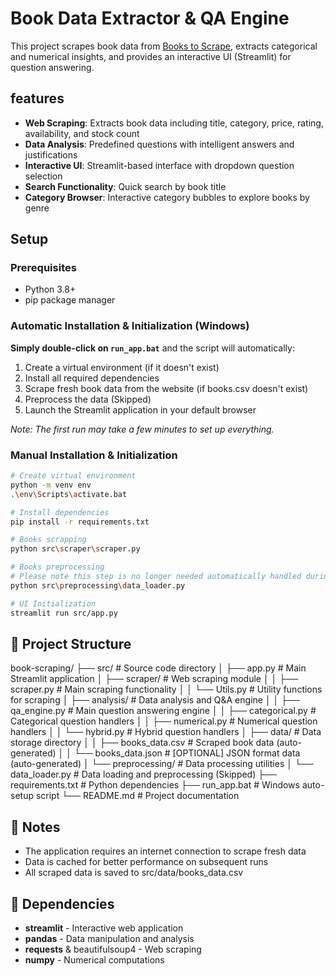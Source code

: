 # Book Data Extractor & QA Engine

This project scrapes book data from [Books to Scrape](https://books.toscrape.com),
extracts categorical and numerical insights, and provides an interactive UI
(Streamlit) for question answering.

## features
- **Web Scraping**: Extracts book data including title, category, price, rating, availability, and stock count
- **Data Analysis**: Predefined questions with intelligent answers and justifications
- **Interactive UI**: Streamlit-based interface with dropdown question selection
- **Search Functionality**: Quick search by book title
- **Category Browser**: Interactive category bubbles to explore books by genre

## Setup

### Prerequisites
- Python 3.8+
- pip package manager

### Automatic Installation & Initialization (Windows)
**Simply double-click on `run_app.bat`** and the script will automatically:
1. Create a virtual environment (if it doesn't exist)
2. Install all required dependencies
3. Scrape fresh book data from the website (if books.csv doesn't exist)
4. Preprocess the data (Skipped)
5. Launch the Streamlit application in your default browser

*Note: The first run may take a few minutes to set up everything.*

### Manual Installation & Initialization
```bash
# Create virtual environment
python -m venv env
.\env\Scripts\activate.bat

# Install dependencies
pip install -r requirements.txt

# Books scrapping
python src\scraper\scraper.py

# Books preprocessing
# Please note this step is no longer needed automatically handled during scrapping
python src\preprocessing\data_loader.py

# UI Initialization
streamlit run src/app.py
```
## 📁 Project Structure

book-scraping/
├── src/                         # Source code directory
│   ├── app.py                   # Main Streamlit application
│   ├── scraper/                 # Web scraping module
│   │   ├── scraper.py           # Main scraping functionality
│   │   └── Utils.py             # Utility functions for scraping
│   ├── analysis/                # Data analysis and Q&A engine
│   │   ├── qa_engine.py         # Main question answering engine
│   │   ├── categorical.py       # Categorical question handlers
│   │   ├── numerical.py         # Numerical question handlers
│   │   └── hybrid.py            # Hybrid question handlers
│   ├── data/                    # Data storage directory
│   │   ├── books_data.csv       # Scraped book data (auto-generated)
│   │   └── books_data.json      # [OPTIONAL] JSON format data (auto-generated)
│   └── preprocessing/           # Data processing utilities
│       └── data_loader.py       # Data loading and preprocessing (Skipped)
├── requirements.txt             # Python dependencies
├── run_app.bat                  # Windows auto-setup script
└── README.md                    # Project documentation

## 📝 Notes
- The application requires an internet connection to scrape fresh data
- Data is cached for better performance on subsequent runs
- All scraped data is saved to src/data/books_data.csv

## 🧩 Dependencies
- **streamlit** - Interactive web application
- **pandas** - Data manipulation and analysis
- **requests** & beautifulsoup4 - Web scraping
- **numpy** - Numerical computations
